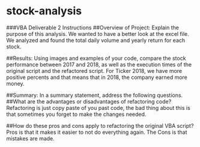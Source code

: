 # stock-analysis
###VBA Deliverable 2 Instructions
##Overview of Project: Explain the purpose of this analysis.
We wanted to have a better look at the excel file. We analyzed and found the total daily volume and yearly return for each stock.

##Results: Using images and examples of your code, compare the stock performance between 2017 and 2018, as well as the execution times of the original script and the refactored script.
For Ticker 2018, we have more positive percents and that means that in 2018, the company earned more money.


##Summary: In a summary statement, address the following questions.
##What are the advantages or disadvantages of refactoring code?
Refactoring is just copy paste of you past code, the bad thing about this is that sometimes you forget to make the changes needed.

##How do these pros and cons apply to refactoring the original VBA script?
Pros is that it makes it easier to not do everything again. The Cons is that mistakes are made.
